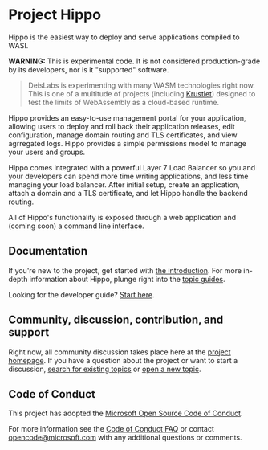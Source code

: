 # Project Hippo

Hippo is the easiest way to deploy and serve applications compiled to WASI.

**WARNING:** This is experimental code. It is not considered production-grade by
its developers, nor is it "supported" software.

> DeisLabs is experimenting with many WASM technologies right now. This is one
> of a multitude of projects (including
> [Krustlet](https://github.com/deislabs/krustlet)) designed to test the limits
> of WebAssembly as a cloud-based runtime.

Hippo provides an easy-to-use management portal for your application, allowing
users to deploy and roll back their application releases, edit configuration,
manage domain routing and TLS certificates, and view agrregated logs. Hippo
provides a simple permissions model to manage your users and groups.

Hippo comes integrated with a powerful Layer 7 Load Balancer so you and your
developers can spend more time writing applications, and less time managing your
load balancer. After initial setup, create an application, attach a domain and a
TLS certificate, and let Hippo handle the backend routing.

All of Hippo's functionality is exposed through a web application and (coming
soon) a command line interface.

## Documentation

If you're new to the project, get started with [the
introduction](docs/intro/README.md). For more in-depth information about
Hippo, plunge right into the [topic guides](docs/topics/README.md).

Looking for the developer guide? [Start here](docs/community/developers.md).

## Community, discussion, contribution, and support

Right now, all community discussion takes place here at the [project
homepage](https://github.com/deislabs/hippo). If you have a question about the
project or want to start a discussion, [search for existing
topics](https://github.com/deislabs/hippo/issues?q=is%3Aissue) or [open a new
topic](https://github.com/deislabs/hippo/issues/new).

## Code of Conduct

This project has adopted the [Microsoft Open Source Code of
Conduct](https://opensource.microsoft.com/codeofconduct/).

For more information see the [Code of Conduct
FAQ](https://opensource.microsoft.com/codeofconduct/faq/) or contact
[opencode@microsoft.com](mailto:opencode@microsoft.com) with any additional
questions or comments.
